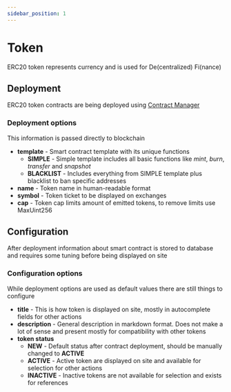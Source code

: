 ```yaml
---
sidebar_position: 1
---
```


# Token

ERC20 token represents currency and is used for De(centralized) Fi(nance)

## Deployment

ERC20 token contracts are being deployed using [Contract Manager](/docs/AdminPanel/ContractManager)

### Deployment options

This information is passed directly to blockchain

- **template** - Smart contract template with its unique functions
  - **SIMPLE** - Simple template includes all basic functions like _mint_, _burn_, _transfer_ and _snapshot_
  - **BLACKLIST** - Includes everything from SIMPLE template plus blacklist to ban specific addresses
- **name** - Token name in human-readable format
- **symbol** - Token ticket to be displayed on exchanges
- **cap** - Token cap limits amount of emitted tokens, to remove limits use MaxUint256

## Configuration

After deployment information about smart contract is stored to database and requires some tuning before being displayed on site 

### Configuration options

While deployment options are used as default values there are still things to configure

- **title** - This is how token is displayed on site, mostly in autocomplete fields for other actions
- **description** - General description in markdown format. Does not make a lot of sense and present mostly for compatibility with other tokens
- **token status** 
  - **NEW** - Default status after contract deployment, should be manually changed to **ACTIVE**
  - **ACTIVE** - Active token are displayed on site and available for selection for other actions
  - **INACTIVE** - Inactive tokens are not available for selection and exists for references
